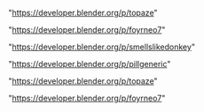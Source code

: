"https://developer.blender.org/p/topaze"

"https://developer.blender.org/p/foyrneo7"

"https://developer.blender.org/p/smellslikedonkey"

 
"https://developer.blender.org/p/pillgeneric"


"https://developer.blender.org/p/topaze"


"https://developer.blender.org/p/foyrneo7"


 
